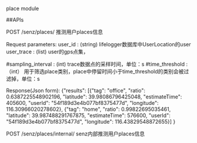 place module

##APIs

POST  /senz/places/    推测用户places信息

Request parameters:
user_id : (string) lifelogger数据库中UserLocation的user
user_trace : (list) user的gps点集，



#sampling_interval : (int)  trace数据点的采样时间，单位：s
#time_threshold : （int） 用于筛选place类别，place中停留时间小于time_threshold的类别会被过滤掉，单位：s

Response(Json form):
{"results":
    [{"tag": "office", "ratio": 0.6387225548902196, "latitude": 39.98086796425048, "estimateTime": 405600,
      "userId": "54f189d3e4b077bf8375477d", "longitude": 116.30966020278602},
    {"tag": "home", "ratio": 0.99822695035461, "latitude": 39.987488291767875, "estimateTime": 576600,
      "userId": "54f189d3e4b077bf8375477d", "longitude": 116.43829548872655}]
}

POST  /senz/places/internal/    senz内部推测用户places信息

